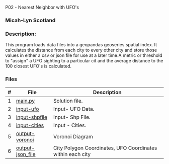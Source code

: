 P02 - Nearest Neighbor with UFO's
### Micah-Lyn Scotland
### Description:
This program loads data files into a geopandas geoseries spatial index. It calculates the distance from each city to every other city and store those values in either a csv or json file for use at a later time.A metric or threshold to "assign" a UFO sighting to a particular cit and the average distance to the 100 closest UFO's is calculated.


### Files

|   #   | File                       | Description                                                |
| :---: | -------------------------- | ---------------------------------------------------------- |
|   1   | [main.py](https://github.com/Micah-Lyn/4553-Spatial-DS-Scotland/blob/main/Assignments/PO3/main.py)     | Solution file.                                             |
|   2   | [input-ufo](https://github.com/Micah-Lyn/4553-Spatial-DS-Scotland/blob/main/Assignments/PO3/data/BetterUFOData.csv)           | Input- UFO Data.   
|   3   | [input-shpfile](https://github.com/Micah-Lyn/4553-Spatial-DS-Scotland/blob/main/Assignments/PO3/data/us_border_shp/us_border.shp)           | Input- Shp File.                 |
|   4   | [input-cities](https://github.com/Micah-Lyn/4553-Spatial-DS-Scotland/blob/main/Assignments/PO3/cities.geojson)           | Input - Cities.                     |
|   5   | [output-voronoi](https://github.com/Micah-Lyn/4553-Spatial-DS-Scotland/blob/main/Assignments/PO3/voronoi1.png)           | Voronoi Diagram                  |
|   6   | [output-json_file](https://github.com/Micah-Lyn/4553-Spatial-DS-Scotland/blob/main/Assignments/PO3/cityResults.json)          | City Polygon Coordinates, UFO Coordinates within each city                    |
